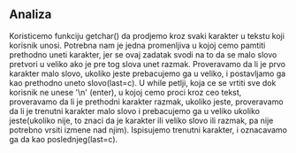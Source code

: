 ## Analiza
Koristicemo funkciju getchar() da prodjemo kroz svaki karakter u tekstu koji korisnik unosi. Potrebna nam je jedna promenljiva u kojoj cemo pamtiti prethodno uneti karakter, jer se ovaj zadatak svodi na to da se malo slovo pretvori u veliko ako je pre tog slova unet razmak.
Proveravamo da li je prvo karakter malo slovo, ukoliko jeste prebacujemo ga u veliko, i postavljamo ga kao prethodno uneto slovo(last=c).
U while petlji, koja ce se vrtiti sve dok korisnik ne unese '\n' (enter), u kojoj cemo proci kroz ceo tekst, proveravamo da li je prethodni karakter razmak, ukoliko jeste, proveravamo da li je trenutni karakter malo slovo i prebacujemo ga u veliko ukoliko jeste(ukoliko nije, to znaci da je karakter ili veliko slovo ili razmak, pa nije potrebno vrsiti izmene nad njim). Ispisujemo trenutni karakter, i oznacavamo ga da kao poslednjeg(last=c). 
